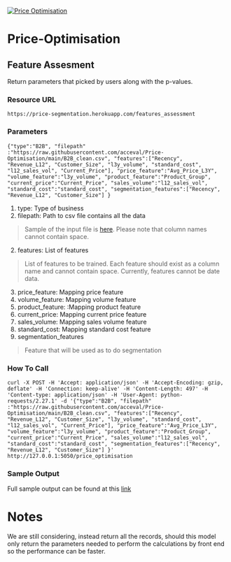 [![Price Optimisation](https://github.com/acceval/Price-Optimisation/actions/workflows/main.yml/badge.svg)](https://github.com/acceval/Price-Optimisation/actions/workflows/main.yml)

# Price-Optimisation

## Feature Assesment

Return parameters that picked by users along with the p-values.

### Resource URL

```
https://price-segmentation.herokuapp.com/features_assessment
```

### Parameters

```
{"type":"B2B", "filepath" :"https://raw.githubusercontent.com/acceval/Price-Optimisation/main/B2B_clean.csv", "features":["Recency", "Revenue_L12", "Customer_Size", "l3y_volume", "standard_cost", "l12_sales_vol", "Current_Price"], "price_feature":"Avg_Price_L3Y", "volume_feature":"l3y_volume", "product_feature":"Product_Group", "current_price":"Current_Price", "sales_volume":"l12_sales_vol", "standard_cost":"standard_cost", "segmentation_features":["Recency", "Revenue_L12", "Customer_Size"] }
```

1. type: Type of business
2. filepath: Path to csv file contains all the data

> Sample of the input file is [here](https://raw.githubusercontent.com/acceval/Price-Optimisation/main/B2B_clean.csv). Please note that column names cannot contain space.

2. features: List of features

> List of features to be trained. Each feature should exist as a column name and cannot contain space. Currently, features cannot be date data.

3. price_feature: Mapping price feature
4. volume_feature: Mapping volume feature
5. product_feature: :Mapping product feature
6. current_price: Mapping current price feature
7. sales_volume: Mapping sales volume feature
8. standard_cost: Mapping standard cost feature
9. segmentation_features

> Feature that will be used as to do segmentation


### How To Call

```
curl -X POST -H 'Accept: application/json' -H 'Accept-Encoding: gzip, deflate' -H 'Connection: keep-alive' -H 'Content-Length: 497' -H 'Content-type: application/json' -H 'User-Agent: python-requests/2.27.1' -d '{"type":"B2B", "filepath" :"https://raw.githubusercontent.com/acceval/Price-Optimisation/main/B2B_clean.csv", "features":["Recency", "Revenue_L12", "Customer_Size", "l3y_volume", "standard_cost", "l12_sales_vol", "Current_Price"], "price_feature":"Avg_Price_L3Y", "volume_feature":"l3y_volume", "product_feature":"Product_Group", "current_price":"Current_Price", "sales_volume":"l12_sales_vol", "standard_cost":"standard_cost", "segmentation_features":["Recency", "Revenue_L12", "Customer_Size"] }' http://127.0.0.1:5050/price_optimisation

```

### Sample Output

Full sample output can be found at this [link](https://raw.githubusercontent.com/acceval/Price-Optimisation/main/output.json )

# Notes 

We are still considering, instead return all the records, should this model only return the parameters needed to perform the calculations by front end so the performance can be faster.

